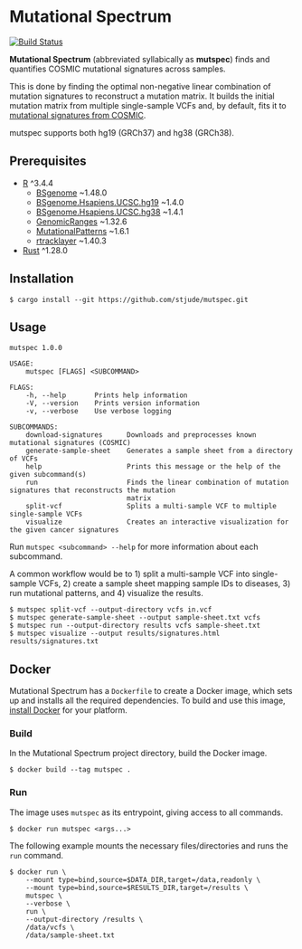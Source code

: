 # Mutational Spectrum

[![Build Status](https://travis-ci.org/stjude/mutspec.svg?branch=master)](https://travis-ci.org/stjude/mutspec)

**Mutational Spectrum** (abbreviated syllabically as **mutspec**) finds and
quantifies COSMIC mutational signatures across samples.

This is done by finding the optimal non-negative linear combination of
mutation signatures to reconstruct a mutation matrix. It builds the initial
mutation matrix from multiple single-sample VCFs and, by default, fits it to
[mutational signatures from COSMIC].

mutspec supports both hg19 (GRCh37) and hg38 (GRCh38).

[mutational signatures from COSMIC]: https://cancer.sanger.ac.uk/cosmic/signatures

## Prerequisites

  * [R] ^3.4.4
    * [BSgenome] ~1.48.0
    * [BSgenome.Hsapiens.UCSC.hg19] ~1.4.0
    * [BSgenome.Hsapiens.UCSC.hg38] ~1.4.1
    * [GenomicRanges] ~1.32.6
    * [MutationalPatterns] ~1.6.1
    * [rtracklayer] ~1.40.3
  * [Rust] ^1.28.0

[R]: https://www.r-project.org/
[MutationalPatterns]: https://bioconductor.org/packages/release/bioc/html/MutationalPatterns.html
[BSgenome]: https://bioconductor.org/packages/release/bioc/html/BSgenome.html
[BSgenome.Hsapiens.UCSC.hg19]: https://bioconductor.org/packages/release/data/annotation/html/BSgenome.Hsapiens.UCSC.hg19.html
[BSgenome.Hsapiens.UCSC.hg38]: https://bioconductor.org/packages/release/data/annotation/html/BSgenome.Hsapiens.UCSC.hg38.html
[rtracklayer]: https://bioconductor.org/packages/release/bioc/html/rtracklayer.html
[GenomicRanges]: https://bioconductor.org/packages/release/bioc/html/GenomicRanges.html
[Rust]: https://rust-lang.org/

## Installation

```
$ cargo install --git https://github.com/stjude/mutspec.git
```

## Usage

```
mutspec 1.0.0

USAGE:
    mutspec [FLAGS] <SUBCOMMAND>

FLAGS:
    -h, --help       Prints help information
    -V, --version    Prints version information
    -v, --verbose    Use verbose logging

SUBCOMMANDS:
    download-signatures      Downloads and preprocesses known mutational signatures (COSMIC)
    generate-sample-sheet    Generates a sample sheet from a directory of VCFs
    help                     Prints this message or the help of the given subcommand(s)
    run                      Finds the linear combination of mutation signatures that reconstructs the mutation
                             matrix
    split-vcf                Splits a multi-sample VCF to multiple single-sample VCFs
    visualize                Creates an interactive visualization for the given cancer signatures
```

Run `mutspec <subcommand> --help` for more information about each subcommand.

A common workflow would be to 1) split a multi-sample VCF into single-sample
VCFs, 2) create a sample sheet mapping sample IDs to diseases, 3) run
mutational patterns, and 4) visualize the results.

```
$ mutspec split-vcf --output-directory vcfs in.vcf
$ mutspec generate-sample-sheet --output sample-sheet.txt vcfs
$ mutspec run --output-directory results vcfs sample-sheet.txt
$ mutspec visualize --output results/signatures.html results/signatures.txt
```

## Docker

Mutational Spectrum has a `Dockerfile` to create a Docker image, which sets
up and installs all the required dependencies. To build and use this image,
[install Docker](https://docs.docker.com/install) for your platform.

### Build

In the Mutational Spectrum project directory, build the Docker image.

```
$ docker build --tag mutspec .
```

### Run

The image uses `mutspec` as its entrypoint, giving access to all commands.

```
$ docker run mutspec <args...>
```

The following example mounts the necessary files/directories and runs the
`run` command.

```
$ docker run \
    --mount type=bind,source=$DATA_DIR,target=/data,readonly \
    --mount type=bind,source=$RESULTS_DIR,target=/results \
    mutspec \
    --verbose \
    run \
    --output-directory /results \
    /data/vcfs \
    /data/sample-sheet.txt
```

